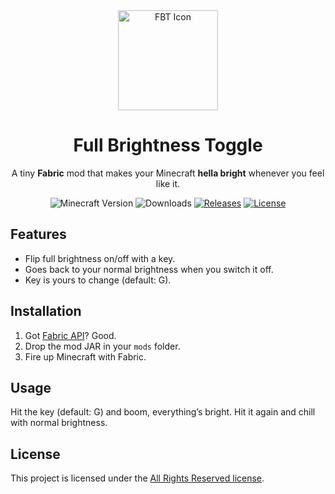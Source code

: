 <div align="center">

<a href="https://modrinth.com/mod/fullbrightnesstoggle/" target="_blank" title="Icon made by UIcons from www.flaticon.com">
  <img width="160px" alt="FBT Icon" src="https://cdn.modrinth.com/data/cached_images/a83ce96c5f597d32a144f5074dec130378890886.png">
</a>

<a name="readme-top"></a>

# Full Brightness Toggle

A tiny **Fabric** mod that makes your Minecraft **hella bright** whenever you feel like it.

![Minecraft Version][minecraft_version_img]
![Downloads][downloads_img]
[![Releases][releases_img]][releases_url]
[![License][hey_license_img]][hey_license_url]

</div>

## Features

- Flip full brightness on/off with a key.
- Goes back to your normal brightness when you switch it off.
- Key is yours to change (default: G).

## Installation

1. Got [Fabric API](https://modrinth.com/mod/fabric-api)? Good.
2. Drop the mod JAR in your `mods` folder.
3. Fire up Minecraft with Fabric.

## Usage

Hit the key (default: G) and boom, everything’s bright. Hit it again and chill with normal brightness.

## License

This project is licensed under the [All Rights Reserved license][hey_license_url].

[downloads_img]: https://img.shields.io/modrinth/dt/fullbrightnesstoggle?color=default&logo=modrinth

[releases_img]: https://img.shields.io/github/v/release/Lightre/fullbrightnesstoggle?color=green&logo=github

[releases_url]: https://github.com/Lightre/fullbrightnesstoggle/releases/latest

[hey_license_img]: https://img.shields.io/badge/license-ARR-yellow.svg

[hey_license_url]: https://github.com/Lightre/fullbrightnesstoggle/blob/main/LICENSE

[minecraft_version_img]: https://img.shields.io/badge/minecraft-1.21x-%231bc481